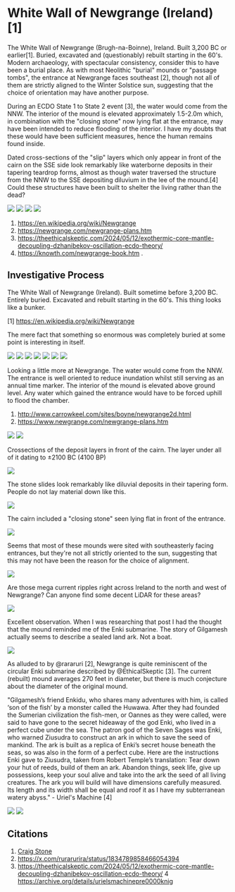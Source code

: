 # White Wall of Newgrange (Ireland) [1]

The White Wall of Newgrange (Brugh-na-Boinne), Ireland. Built 3,200 BC or earlier[1]. Buried, excavated and (questionably) rebuilt starting in the 60's. Modern archaeology, with spectacular consistency, consider this to have been a burial place. As with most Neolithic "burial" mounds or "passage tombs", the entrance at Newgrange faces southeast [2], though not all of them are strictly aligned to the Winter Solstice sun, suggesting that the choice of orientation may have another purpose.

During an ECDO State 1 to State 2 event [3], the water would come from the NNW. The interior of the mound is elevated approximately 1.5-2.0m which, in combination with the "closing stone" now lying flat at the entrance, may have been intended to reduce flooding of the interior. I have my doubts that these would have been sufficient measures, hence the human remains found inside.

Dated cross-sections of the "slip" layers which only appear in front of the cairn on the SSE side look remarkably like waterborne deposits in their tapering teardrop forms, almost as though water traversed the structure from the NNW to the SSE depositing diluvium in the lee of the mound.[4] Could these structures have been built to shelter the living rather than the dead?

![](img/ww18.jpg)
![](img/ww19.jpg)
![](img/ww20.jpg)
![](img/ww21.jpg)

1. https://en.wikipedia.org/wiki/Newgrange
2. https://newgrange.com/newgrange-plans.htm
3. https://theethicalskeptic.com/2024/05/12/exothermic-core-mantle-decoupling-dzhanibekov-oscillation-ecdo-theory/
4. https://knowth.com/newgrange-book.htm .

## Investigative Process

The White Wall of Newgrange (Ireland). Built sometime before 3,200 BC. Entirely buried. Excavated and rebuilt starting in the 60's. This thing looks like a bunker.

[1] https://en.wikipedia.org/wiki/Newgrange

The mere fact that something so enormous was completely buried at some point is interesting in itself.

![](img/ww1.jpg)
![](img/ww2.jpg)
![](img/ww3.jpg)
![](img/ww4.jpg)
![](img/ww5.jpg)
![](img/ww6.jpg)
![](img/ww7.jpg)

Looking a little more at Newgrange. The water would come from the NNW. The entrance is well oriented to reduce inundation whilst still serving as an annual time marker. The interior of the mound is elevated above ground level. Any water which gained the entrance would have to be forced uphill to flood the chamber.

1. http://www.carrowkeel.com/sites/boyne/newgrange2d.html
2. https://www.newgrange.com/newgrange-plans.htm

![](img/ww8.jpg)
![](img/ww9.jpg)

Crossections of the deposit layers in front of the cairn. The layer under all of it dating to ±2100 BC (4100 BP)

![](img/ww10.jpg)

The stone slides look remarkably like diluvial deposits in their tapering form. People do not lay material down like this.

![](img/ww11.jpg)

The cairn included a "closing stone" seen lying flat in front of the entrance.

![](img/ww12.jpg)

Seems that most of these mounds were sited with southeasterly facing entrances, but they're not all strictly oriented to the sun, suggesting that this may not have been the reason for the choice of alignment.

![](img/ww13.jpg)

Are those mega current ripples right across Ireland to the north and west of Newgrange? Can anyone find some decent LiDAR for these areas?

![](img/ww14.jpg)

Excellent observation. When I was researching that post I had the thought that the mound reminded me of the Enki submarine. The story of Gilgamesh actually seems to describe a sealed land ark. Not a boat.

![](img/ww15.jpg)

As alluded to by @rararuri [2], Newgrange is quite reminiscent of the circular Enki submarine described by @EthicalSkeptic [3]. The current (rebuilt) mound averages 270 feet in diameter, but there is much conjecture about the diameter of the original mound.

"Gilgamesh’s friend Enkidu, who shares many adventures with him, is called ‘son of the fish’ by a monster called the Huwawa. After they had founded the Sumerian civilization the fish-men, or Oannes as they were called, were said to have gone to the secret hideaway of the god Enki, who lived in a perfect cube under the sea. The patron god of the Seven Sages was Enki, who warned Ziusudra to construct an ark in which to save the seed of mankind. The ark is built as a replica of Enki’s secret house beneath the seas, so was also in the form of a perfect cube. Here are the instructions Enki gave to Ziusudra, taken from Robert Temple’s translation: Tear down your hut of reeds, build of them an ark. Abandon things, seek life, give up possessions, keep your soul alive and take into the ark the seed of all living creatures. The ark you will build will have dimensions carefully measured. Its length and its width shall be equal and roof it as I have my subterranean watery abyss." - Uriel's Machine [4]

![](img/ww16.jpg)
![](img/ww17.jpg)

## Citations

1. [Craig Stone](https://nobulart.com)
2. https://x.com/rurarurira/status/1834789858466054394
3. https://theethicalskeptic.com/2024/05/12/exothermic-core-mantle-decoupling-dzhanibekov-oscillation-ecdo-theory/
4 https://archive.org/details/urielsmachinepre0000knig